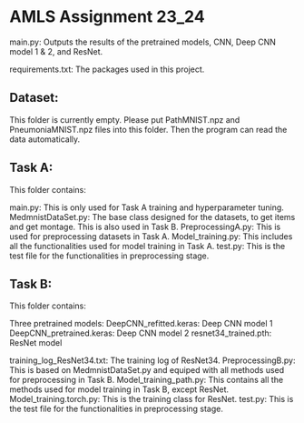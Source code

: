 # AMLS Assignment 23_24




main.py: Outputs the results of the pretrained models, CNN, Deep CNN model 1 & 2, and ResNet.

requirements.txt: The packages used in this project.

## Dataset:
This folder is currently empty. Please put PathMNIST.npz and PneumoniaMNIST.npz files into this folder. Then the program can read the data automatically.

## Task A:

This folder contains:

  main.py: This is only used for Task A training and hyperparameter tuning.
  MedmnistDataSet.py: The base class designed for the datasets, to get items and get montage. This is also used in Task B.
  PreprocessingA.py: This is used for preprocessing datasets in Task A.
  Model_training.py: This includes all the functionalities used for model training in Task A.
  test.py: This is the test file for the functionalities in preprocessing stage.

## Task B:

This folder contains:

  Three pretrained models:
    DeepCNN_refitted.keras: Deep CNN model 1
    DeepCNN_pretrained.keras: Deep CNN model 2
    resnet34_trained.pth: ResNet model
    
  training_log_ResNet34.txt: The training log of ResNet34.
  PreprocessingB.py: This is based on MedmnistDataSet.py and equiped with all methods used for preprocessing in Task B.
  Model_training_path.py: This contains all the methods used for model training in Task B, except ResNet.
  Model_training.torch.py: This is the training class for ResNet.
  test.py: This is the test file for the functionalities in preprocessing stage.

    
  
